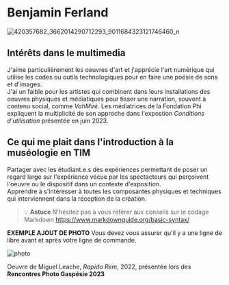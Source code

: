   # Benjamin Ferland
  
![420357682_3662014290712293_9011684323121746460_n](https://github.com/Benjamin4253/H24_V11_inspirations_Ferland/assets/142919065/d5d1e988-55b2-4c3d-adc5-2d0d95147c4f)

## **Intérêts dans le multimedia**
J'aime particulièrement les oeuvres d'art et j'apprécie l'art numérique qui utilise les codes ou outils technologiques pour en faire une poésie de sons et d'images.  
J'ai un faible pour les artistes qui combinent dans leurs installations des oeuvres physiques et médiatiques pour tisser une narration, souvent à contenu social, comme *VahMiré*.
Les médiatrices de la Fondation Phi expliquent la multiplicité de son approche dans l'expostion *Conditions d'utilisation* présentée en juin 2023.


## Ce qui me plait dans l'introduction à la muséologie en TIM
Partager avec les étudiant.e.s des expériences permettant de poser un regard large sur l'expérience vécue par les spectacteurs qui perçoivent l'oeuvre ou le dispositif dans un contexte d'exposition.  
Apprendre à s'intéresser à toutes les composantes physiques et techniques qui interviennent dans la réception de la création.


>💡 **Astuce** N'hésitez pas à vous référer aux conseils sur le codage Markdown <https://www.markdownguide.org/basic-syntax/>

**EXEMPLE AJOUT DE PHOTO**
Vous devez vous assurer qu'il y a une ligne de libre avant et après votre ligne de commande.

![photo](photo_SF_M_Leache_RencontreGaspesie2023.jpg)

Oeuvre de Miguel Leache, *Rapido Rem*, 2022, présentée lors des **Rencontres Photo Gaspésie 2023**







